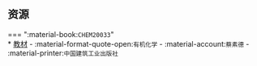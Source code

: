 ## 资源  
=== ":material-book:`CHEM20033`"  
    * [教材](https://api.hanximeng.com/lanzou/?url=https://cqu-openlib.lanzout.com/iyaV32951ggf&type=down) - :material-format-quote-open:`有机化学` - :material-account:`蔡素德` - :material-printer:`中国建筑工业出版社`  